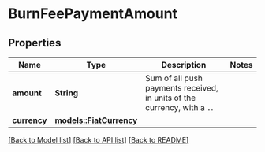 # BurnFeePaymentAmount

## Properties

Name | Type | Description | Notes
------------ | ------------- | ------------- | -------------
**amount** | **String** | Sum of all push payments received, in units of the currency, with a `.`. | 
**currency** | [**models::FiatCurrency**](FiatCurrency.md) |  | 

[[Back to Model list]](../README.md#documentation-for-models) [[Back to API list]](../README.md#documentation-for-api-endpoints) [[Back to README]](../README.md)


